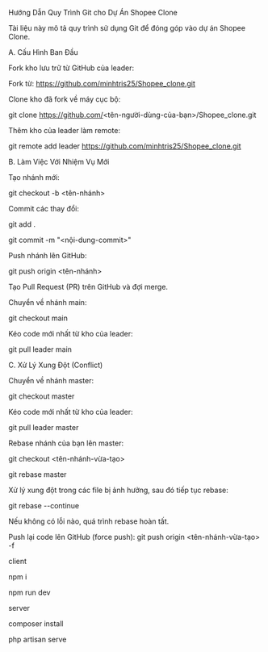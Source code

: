Hướng Dẫn Quy Trình Git cho Dự Án Shopee Clone

Tài liệu này mô tả quy trình sử dụng Git để đóng góp vào dự án Shopee Clone.

A. Cấu Hình Ban Đầu

Fork kho lưu trữ từ GitHub của leader:

Fork từ: https://github.com/minhtris25/Shopee_clone.git


Clone kho đã fork về máy cục bộ:

git clone https://github.com/<tên-người-dùng-của-bạn>/Shopee_clone.git


Thêm kho của leader làm remote:

git remote add leader https://github.com/minhtris25/Shopee_clone.git



B. Làm Việc Với Nhiệm Vụ Mới

Tạo nhánh mới:

git checkout -b <tên-nhánh>


Commit các thay đổi:

git add .

git commit -m "<nội-dung-commit>"


Push nhánh lên GitHub:

git push origin <tên-nhánh>


Tạo Pull Request (PR) trên GitHub và đợi merge.

Chuyển về nhánh main:

git checkout main


Kéo code mới nhất từ kho của leader:

git pull leader main



C. Xử Lý Xung Đột (Conflict)

Chuyển về nhánh master:

git checkout master


Kéo code mới nhất từ kho của leader:

git pull leader master


Rebase nhánh của bạn lên master:

git checkout <tên-nhánh-vừa-tạo>

git rebase master


Xử lý xung đột trong các file bị ảnh hưởng, sau đó tiếp tục rebase:

git rebase --continue


Nếu không có lỗi nào, quá trình rebase hoàn tất.


Push lại code lên GitHub (force push):
git push origin <tên-nhánh-vừa-tạo> -f

client

npm i

npm run dev

server

composer install 

php artisan serve

